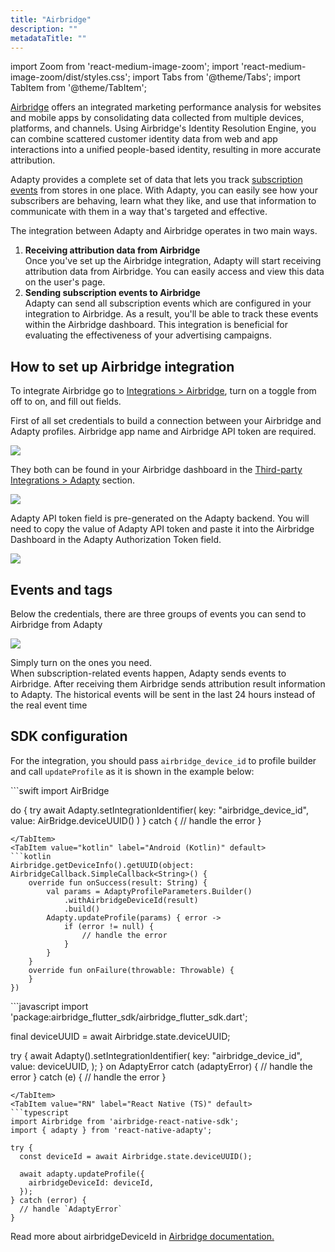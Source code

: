 ```yaml
---
title: "Airbridge"
description: ""
metadataTitle: ""
---
```


import Zoom from 'react-medium-image-zoom';
import 'react-medium-image-zoom/dist/styles.css';
import Tabs from '@theme/Tabs';
import TabItem from '@theme/TabItem'; 

[Airbridge](https://www.airbridge.io/) offers an integrated marketing performance analysis for websites and mobile apps by consolidating data collected from multiple devices, platforms, and channels. Using Airbridge's Identity Resolution Engine, you can combine scattered customer identity data from web and app interactions into a unified people-based identity, resulting in more accurate attribution.

Adapty provides a complete set of data that lets you track [subscription events](events) from stores in one place. With Adapty, you can easily see how your subscribers are behaving, learn what they like, and use that information to communicate with them in a way that's targeted and effective. 

The integration between Adapty and Airbridge operates in two main ways.

1. **Receiving attribution data from Airbridge**  
   Once you've set up the Airbridge integration, Adapty will start receiving attribution data from Airbridge. You can easily access and view this data on the user's page.
2. **Sending subscription events to Airbridge**  
   Adapty can send all subscription events which are configured in your integration to Airbridge. As a result, you'll be able to track these events within the Airbridge dashboard. This integration is beneficial for evaluating the effectiveness of your advertising campaigns.

## How to set up Airbridge integration

To integrate Airbridge go to [Integrations > Airbridge](https://app.adapty.io/integrations/airbridge), turn on a toggle from off to on, and fill out fields.

First of all set credentials to build a connection between your Airbridge and Adapty profiles. Airbridge app name and Airbridge API token are required. 


<Zoom>
  <img src={require('./img/2b31d90-Untitled-1_1.webp').default}
  style={{
    border: '1px solid #727272', /* border width and color */
    width: '700px', /* image width */
    display: 'block', /* for alignment */
    margin: '0 auto' /* center alignment */
  }}
/>
</Zoom>





They both can be found in your Airbridge dashboard in the [Third-party Integrations > Adapty](https://app.airbridge.io/app/testad/integrations/third-party/adapty) section. 


<Zoom>
  <img src={require('./img/5a2f627-Screenshot_2023-02-21_at_11.19.29_AM.webp').default}
  style={{
    border: '1px solid #727272', /* border width and color */
    width: '700px', /* image width */
    display: 'block', /* for alignment */
    margin: '0 auto' /* center alignment */
  }}
/>
</Zoom>





Adapty API token field is pre-generated on the Adapty backend. You will need to copy the value of Adapty API token and paste it into the Airbridge Dashboard in the Adapty Authorization Token field.


<Zoom>
  <img src={require('./img/ff422d1-CleanShot_2023-03-01_at_17.11.412x.webp').default}
  style={{
    border: '1px solid #727272', /* border width and color */
    width: '700px', /* image width */
    display: 'block', /* for alignment */
    margin: '0 auto' /* center alignment */
  }}
/>
</Zoom>





## Events and tags

Below the credentials, there are three groups of events you can send to Airbridge from Adapty


<Zoom>
  <img src={require('./img/eb4e3a9-CleanShot_2023-08-22_at_13.58.472x.webp').default}
  style={{
    border: '1px solid #727272', /* border width and color */
    width: '700px', /* image width */
    display: 'block', /* for alignment */
    margin: '0 auto' /* center alignment */
  }}
/>
</Zoom>





Simply turn on the ones you need.  
When subscription-related events happen, Adapty sends events to Airbridge. After receiving them Airbridge sends attribution result information to Adapty. The historical events will be sent in the last 24 hours instead of the real event time

## SDK configuration

For the integration, you should pass `airbridge_device_id` to profile builder and call `updateProfile` as it is shown in the example below: 

<Tabs>
<TabItem value="Swift" label="iOS (Swift)" default>
```swift 
import AirBridge

do {
    try await Adapty.setIntegrationIdentifier(
        key: "airbridge_device_id", 
        value: AirBridge.deviceUUID()
    )
} catch {
    // handle the error
}
```
</TabItem>
<TabItem value="kotlin" label="Android (Kotlin)" default>
```kotlin 
Airbridge.getDeviceInfo().getUUID(object: AirbridgeCallback.SimpleCallback<String>() {
    override fun onSuccess(result: String) {
        val params = AdaptyProfileParameters.Builder()
            .withAirbridgeDeviceId(result)
            .build()
        Adapty.updateProfile(params) { error ->
            if (error != null) {
                // handle the error
            }
        }
    }
    override fun onFailure(throwable: Throwable) {
    }
})
```
</TabItem>
<TabItem value="Flutter" label="Flutter (Dart)" default>
```javascript
import 'package:airbridge_flutter_sdk/airbridge_flutter_sdk.dart';

final deviceUUID = await Airbridge.state.deviceUUID;

try {
    await Adapty().setIntegrationIdentifier(
        key: "airbridge_device_id", 
        value: deviceUUID,
    );
} on AdaptyError catch (adaptyError) {
    // handle the error
} catch (e) {
    // handle the error
}
```
</TabItem>
<TabItem value="RN" label="React Native (TS)" default>
```typescript 
import Airbridge from 'airbridge-react-native-sdk';
import { adapty } from 'react-native-adapty';

try {
  const deviceId = await Airbridge.state.deviceUUID();

  await adapty.updateProfile({
    airbridgeDeviceId: deviceId,
  });
} catch (error) {
  // handle `AdaptyError`
}
```
</TabItem>
</Tabs>

Read more about airbridgeDeviceId in [Airbridge documentation.](https://developers.airbridge.io/v1.1-en/docs/airbridge-device-id)